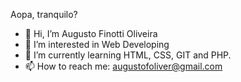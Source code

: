 Aopa, tranquilo?

- 👋 Hi, I’m Augusto Finotti Oliveira
- 👀 I’m interested in Web Developing
- 🌱 I’m currently learning HTML, CSS, GIT and PHP. 
- 📫 How to reach me: augustofoliver@gmail.com
